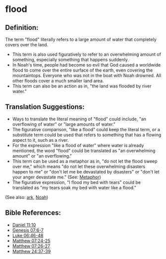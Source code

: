 # flood #

## Definition: ##

The term "flood" literally refers to a large amount of water that completely covers over the land. 

* This term is also used figuratively to refer to an overwhelming amount of something, especially something that happens suddenly.
* In Noah's time, people had become so evil that God caused a worldwide flood to come over the entire surface of the earth, even covering the mountaintops. Everyone who was not in the boat with Noah drowned. All other floods cover a much smaller land area.
* This term can also be an action as in, "the land was flooded by river water."

## Translation Suggestions: ##

* Ways to translate the literal meaning of "flood" could include, "an overflowing of water" or "large amounts of water."
* The figurative comparison, "like a flood" could keep the literal term, or a substitute term could be used that refers to something that has a flowing aspect to it, such as a river.
* For the expression "like a flood of water" where water is already mentioned, the word "flood" could be translated as "an overwhelming amount" or "an overflowing."
* This term can be used as a metaphor as in, "do not let the flood sweep over me," which means "do not let these overwhelming disasters happen to me" or "don't let me be devastated by disasters" or "don't let your anger devastate me." (See: [Metaphor](https://git.door43.org/Door43/en-ta-translate-vol1/src/master/content/figs_metaphor.md))
* The figurative expression, "I flood my bed with tears" could be translated as "my tears soak my bed with water like a flood."

(See also: [ark](../other/ark.md), [Noah](../other/noah.md))

## Bible References: ##

* [Daniel 11:10](https://door43.org/en/bible/notes/dan/11/10)
* [Genesis 07:6-7](https://door43.org/en/bible/notes/gen/07/06)
* [Luke 06:46-48](https://door43.org/en/bible/notes/luk/06/46)
* [Matthew 07:24-25](https://door43.org/en/bible/notes/mat/07/24)
* [Matthew 07:26-27](https://door43.org/en/bible/notes/mat/07/26)
* [Matthew 24:37-39](https://door43.org/en/bible/notes/mat/24/37)

